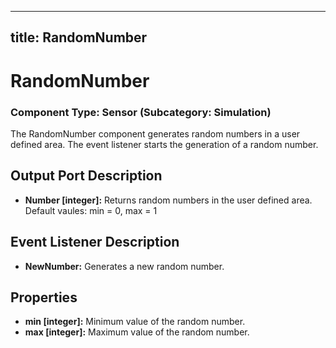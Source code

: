   

---
title: RandomNumber
---

# RandomNumber

### Component Type: Sensor (Subcategory: Simulation)

The RandomNumber component generates random numbers in a user defined area. The event listener starts the generation of a random number.

## Output Port Description

*   **Number \[integer\]:** Returns random numbers in the user defined area. Default vaules: min = 0, max = 1

## Event Listener Description

*   **NewNumber:** Generates a new random number.

## Properties

*   **min \[integer\]:** Minimum value of the random number.
*   **max \[integer\]:** Maximum value of the random number.